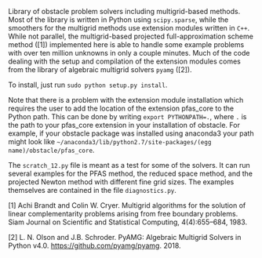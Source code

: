 Library of obstacle problem solvers including multigrid-based methods. Most of the library is written in Python using `scipy.sparse`, while the smoothers for the multigrid methods use extension modules written in `C++`. While not parallel, the multigrid-based projected full-approximation scheme method ([1]) implemented here is able to handle some example problems with over ten million unknowns in only a couple minutes. Much of the code dealing with the setup and compilation of the extension modules comes from the library of algebraic multigrid solvers `pyamg` ([2]).

To install, just run `sudo python setup.py install`.

Note that there is a problem with the extension module installation which requires the user to add the location of the extension pfas_core to the Python path. This can be done by writing `export PYTHONPATH=.`, where `.` is the path to your pfas_core extension in your installation of obstacle. For example, if your obstacle package was installed using anaconda3 your path might look like `~/anaconda3/lib/python2.7/site-packages/(egg name)/obstacle/pfas_core`.

The `scratch_12.py` file is meant as a test for some of the solvers. It can run several examples for the PFAS method, the reduced space method, and the projected Newton method with different fine grid sizes. The examples themselves are contained in the file `diagnostics.py`. 

[1] Achi Brandt and Colin W. Cryer. Multigrid algorithms for the solution of linear complementarity problems
     arising from free boundary problems. Siam Journal on Scientific and Statistical Computing, 4(4):655–684, 1983.
     
[2]  L. N. Olson and J.B. Schroder. PyAMG: Algebraic Multigrid Solvers in Python v4.0. https://github.com/pyamg/pyamg. 2018.
     

